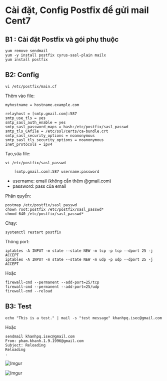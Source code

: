 # Cài đặt, Config Postfix để gửi mail Cent7

## B1 : Cài đặt Postfix và gói phụ thuộc
```
yum remove sendmail
yum -y install postfix cyrus-sasl-plain mailx
yum install postfix
```

## B2: Config
```
vi /etc/postfix/main.cf
```

Thêm vào file:
```
myhostname = hostname.example.com

relayhost = [smtp.gmail.com]:587
smtp_use_tls = yes
smtp_sasl_auth_enable = yes
smtp_sasl_password_maps = hash:/etc/postfix/sasl_passwd
smtp_tls_CAfile = /etc/ssl/certs/ca-bundle.crt
smtp_sasl_security_options = noanonymous
smtp_sasl_tls_security_options = noanonymous
inet_protocols = ipv4
```
Tạo,sửa file:
```
vi /etc/postfix/sasl_passwd

    [smtp.gmail.com]:587 username:password
```
- username: email (không cần thêm @gmail.com)
- password: pass của email

Phân quyền:
```
postmap /etc/postfix/sasl_passwd
chown root:postfix /etc/postfix/sasl_passwd*
chmod 640 /etc/postfix/sasl_passwd*
```
Chạy: 
```
systemctl restart postfix
```

Thông port:
```
iptables -A INPUT -m state --state NEW -m tcp -p tcp --dport 25 -j ACCEPT
iptables -A INPUT -m state --state NEW -m udp -p udp --dport 25 -j ACCEPT
```
Hoặc 
```
firewall-cmd --permanent --add-port=25/tcp
firewall-cmd --permanent --add-port=25/udp
firewall-cmd --reload
```

## B3: Test
```
echo "This is a test." | mail -s "test message" khanhpq.isec@gmail.com
```
Hoặc
```
sendmail khanhpq.isec@gmail.com
From: pham.khanh.1.9.1996@gmail.com
Subject: Reloading
Reloading
.
```
![Imgur](https://i.imgur.com/paIVmB0.png)

![Imgur](https://i.imgur.com/wI5bM1J.png)